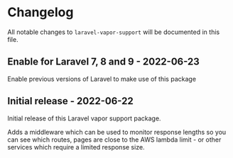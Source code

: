 # Changelog

All notable changes to `laravel-vapor-support` will be documented in this file.

## Enable for Laravel 7, 8 and 9 - 2022-06-23

Enable previous versions of Laravel to make use of this package

## Initial release - 2022-06-22

Initial release of this Laravel vapor support package.

Adds a middleware which can be used to monitor response lengths so you can see which routes, pages are close to the AWS lambda limit - or other services which require a limited response size.
